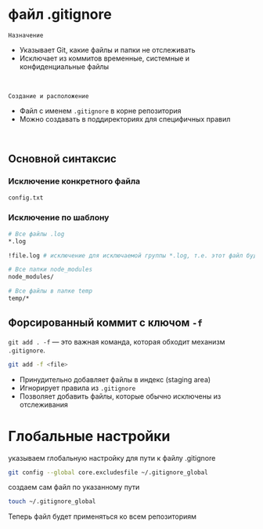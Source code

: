 # файл .gitignore
`Назначение`
- Указывает Git, какие файлы и папки не отслеживать  
- Исключает из коммитов временные, системные и конфиденциальные файлы  

<br>

`Создание и расположение`
- Файл с именем `.gitignore` в корне репозитория  
- Можно создавать в поддиректориях для специфичных правил  

<br>

## Основной синтаксис

### Исключение конкретного файла
```bash
config.txt
```

### Исключение по шаблону
```bash
# Все файлы .log
*.log

!file.log # исключение для исключаемой группы *.log, т.е. этот файл будет отправлен в репозиторий несмотря на исключаемое расширение *.log

# Все папки node_modules
node_modules/

# Все файлы в папке temp
temp/*
```

## Форсированный коммит с ключом `-f`
`git add . -f` — это важная команда, которая обходит механизм `.gitignore`.  
```bash
git add -f <file>
```
- Принудительно добавляет файлы в индекс (staging area)  
- Игнорирует правила из `.gitignore`  
- Позволяет добавить файлы, которые обычно исключены из отслеживания  

# Глобальные настройки
указываем глобальную настройку для пути к файлу .gitignore  
```bash
git config --global core.excludesfile ~/.gitignore_global
```
создаем сам файл по указанному пути
```bash
touch ~/.gitignore_global
```
Теперь файл будет применяться ко всем репозиториям